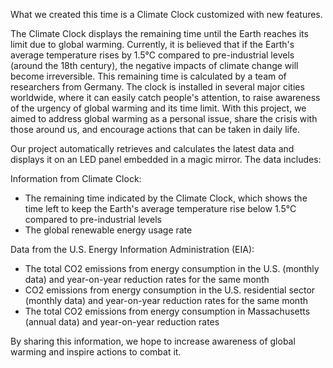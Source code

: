 What we created this time is a Climate Clock customized with new features.

The Climate Clock displays the remaining time until the Earth reaches its limit due to global warming. 
Currently, it is believed that if the Earth's average temperature rises by 1.5°C compared to pre-industrial levels (around the 18th century), the negative impacts of climate change will become irreversible. 
This remaining time is calculated by a team of researchers from Germany. 
The clock is installed in several major cities worldwide, where it can easily catch people's attention, to raise awareness of the urgency of global warming and its time limit.
With this project, we aimed to address global warming as a personal issue, share the crisis with those around us, and encourage actions that can be taken in daily life.


Our project automatically retrieves and calculates the latest data and displays it on an LED panel embedded in a magic mirror. The data includes:

Information from Climate Clock:
- The remaining time indicated by the Climate Clock, which shows the time left to keep the Earth's average temperature rise below 1.5°C compared to pre-industrial levels
- The global renewable energy usage rate

Data from the U.S. Energy Information Administration (EIA):
- The total CO2 emissions from energy consumption in the U.S. (monthly data) and year-on-year reduction rates for the same month
- CO2 emissions from energy consumption in the U.S. residential sector (monthly data) and year-on-year reduction rates for the same month
- The total CO2 emissions from energy consumption in Massachusetts (annual data) and year-on-year reduction rates


By sharing this information, we hope to increase awareness of global warming and inspire actions to combat it.
